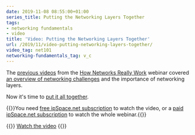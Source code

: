 ```yaml
---
date: 2019-11-08 08:55:00+01:00
series_title: Putting the Networking Layers Together
tags:
- networking fundamentals
- video
title: 'Video: Putting the Networking Layers Together'
url: /2019/11/video-putting-networking-layers-together/
video_tag: net101
networking-fundamentals_tag: v_c
---
```

The [previous videos](https://my.ipspace.net/bin/list?id=Net101) from the [How Networks Really Work](https://www.ipspace.net/How_Networks_Really_Work) webinar covered [an overview of networking challenges](https://my.ipspace.net/bin/list?id=Net101#CHALLENGES) and the importance of networking layers.

Now it's time to [put it all together](https://my.ipspace.net/bin/get/Net101/L2.4%20-%20Putting%20It%20All%20Together.mp4?doccode=Net101).

{{<note free>}}You need [free ipSpace.net subscription](https://www.ipspace.net/Subscription/Free) to watch the video, or a [paid ipSpace.net subscription](https://www.ipspace.net/Subscription/) to watch the whole webinar.{{</note>}}

{{<jump>}}
[Watch the video](https://my.ipspace.net/bin/get/Net101/L2.4%20-%20Putting%20It%20All%20Together.mp4?doccode=Net101)
{{</jump>}}
